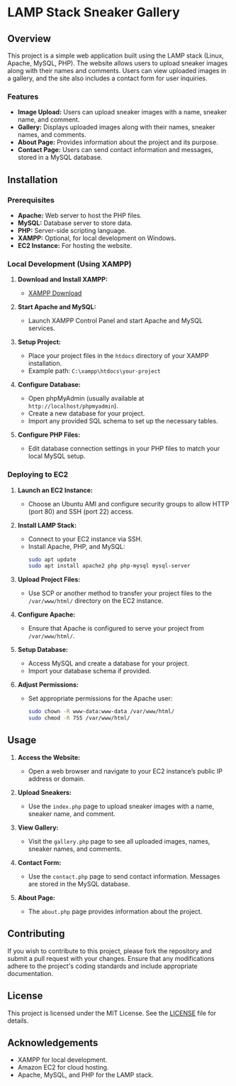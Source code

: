 # LAMP Stack Sneaker Gallery

## Overview

This project is a simple web application built using the LAMP stack (Linux, Apache, MySQL, PHP). The website allows users to upload sneaker images along with their names and comments. Users can view uploaded images in a gallery, and the site also includes a contact form for user inquiries.

### Features

- **Image Upload:** Users can upload sneaker images with a name, sneaker name, and comment.
- **Gallery:** Displays uploaded images along with their names, sneaker names, and comments.
- **About Page:** Provides information about the project and its purpose.
- **Contact Page:** Users can send contact information and messages, stored in a MySQL database.

## Installation

### Prerequisites

- **Apache:** Web server to host the PHP files.
- **MySQL:** Database server to store data.
- **PHP:** Server-side scripting language.
- **XAMPP:** Optional, for local development on Windows.
- **EC2 Instance:** For hosting the website.

### Local Development (Using XAMPP)

1. **Download and Install XAMPP:**
   - [XAMPP Download](https://www.apachefriends.org/index.html)

2. **Start Apache and MySQL:**
   - Launch XAMPP Control Panel and start Apache and MySQL services.

3. **Setup Project:**
   - Place your project files in the `htdocs` directory of your XAMPP installation.
   - Example path: `C:\xampp\htdocs\your-project`

4. **Configure Database:**
   - Open phpMyAdmin (usually available at `http://localhost/phpmyadmin`).
   - Create a new database for your project.
   - Import any provided SQL schema to set up the necessary tables.

5. **Configure PHP Files:**
   - Edit database connection settings in your PHP files to match your local MySQL setup.

### Deploying to EC2

1. **Launch an EC2 Instance:**
   - Choose an Ubuntu AMI and configure security groups to allow HTTP (port 80) and SSH (port 22) access.

2. **Install LAMP Stack:**
   - Connect to your EC2 instance via SSH.
   - Install Apache, PHP, and MySQL:
     ```bash
     sudo apt update
     sudo apt install apache2 php php-mysql mysql-server
     ```

3. **Upload Project Files:**
   - Use SCP or another method to transfer your project files to the `/var/www/html/` directory on the EC2 instance.

4. **Configure Apache:**
   - Ensure that Apache is configured to serve your project from `/var/www/html/`.

5. **Setup Database:**
   - Access MySQL and create a database for your project.
   - Import your database schema if provided.

6. **Adjust Permissions:**
   - Set appropriate permissions for the Apache user:
     ```bash
     sudo chown -R www-data:www-data /var/www/html/
     sudo chmod -R 755 /var/www/html/
     ```

## Usage

1. **Access the Website:**
   - Open a web browser and navigate to your EC2 instance’s public IP address or domain.

2. **Upload Sneakers:**
   - Use the `index.php` page to upload sneaker images with a name, sneaker name, and comment.

3. **View Gallery:**
   - Visit the `gallery.php` page to see all uploaded images, names, sneaker names, and comments.

4. **Contact Form:**
   - Use the `contact.php` page to send contact information. Messages are stored in the MySQL database.

5. **About Page:**
   - The `about.php` page provides information about the project.

## Contributing

If you wish to contribute to this project, please fork the repository and submit a pull request with your changes. Ensure that any modifications adhere to the project's coding standards and include appropriate documentation.

## License

This project is licensed under the MIT License. See the [LICENSE](LICENSE) file for details.

## Acknowledgements

- XAMPP for local development.
- Amazon EC2 for cloud hosting.
- Apache, MySQL, and PHP for the LAMP stack.


